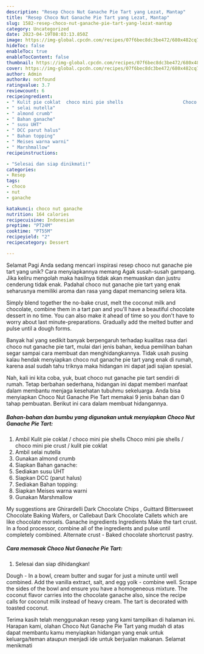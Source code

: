 ```yaml
---
description: "Resep Choco Nut Ganache Pie Tart yang Lezat, Mantap"
title: "Resep Choco Nut Ganache Pie Tart yang Lezat, Mantap"
slug: 1582-resep-choco-nut-ganache-pie-tart-yang-lezat-mantap
category: Uncategorized
date: 2023-04-19T08:03:13.850Z
image: https://img-global.cpcdn.com/recipes/07f6bec8dc3be472/680x482cq70/choco-nut-ganache-pie-tart-foto-resep-utama.jpg
hideToc: false
enableToc: true
enableTocContent: false
thumbnail: https://img-global.cpcdn.com/recipes/07f6bec8dc3be472/680x482cq70/choco-nut-ganache-pie-tart-foto-resep-utama.jpg
cover: https://img-global.cpcdn.com/recipes/07f6bec8dc3be472/680x482cq70/choco-nut-ganache-pie-tart-foto-resep-utama.jpg
author: Admin
authorAv: notfound
ratingvalue: 3.7
reviewcount: 6
recipeingredient:
- " Kulit pie coklat  choco mini pie shells                      Choco mini pie shells  choco mini pie crust  kulit pie coklat"
- " selai nutella"
- " almond crumb"
- " Bahan ganache"
- " susu UHT"
- " DCC parut halus"
- " Bahan topping"
- " Meises warna warni"
- " Marshmallow"
recipeinstructions:

- "Selesai dan siap dinikmati!"
categories:
- Resep
tags:
- choco
- nut
- ganache

katakunci: choco nut ganache 
nutrition: 164 calories
recipecuisine: Indonesian
preptime: "PT24M"
cooktime: "PT55M"
recipeyield: "2"
recipecategory: Dessert

---
```



Selamat Pagi Anda sedang mencari inspirasi resep choco nut ganache pie tart yang unik? Cara menyiapkannya memang Agak susah-susah gampang. Jika keliru mengolah maka hasilnya tidak akan memuaskan dan justru cenderung tidak enak. Padahal choco nut ganache pie tart yang enak seharusnya memiliki aroma dan rasa yang dapat memancing selera kita.


Simply blend together the no-bake crust, melt the coconut milk and chocolate, combine them in a tart pan and you&#39;ll have a beautiful chocolate dessert in no time. You can also make it ahead of time so you don&#39;t have to worry about last minute-preparations. Gradually add the melted butter and pulse until a dough forms.

Banyak hal yang sedikit banyak berpengaruh terhadap kualitas rasa dari choco nut ganache pie tart, mulai dari jenis bahan, kedua pemilihan bahan segar sampai cara membuat dan menghidangkannya. Tidak usah pusing kalau hendak menyiapkan choco nut ganache pie tart yang enak di rumah, karena asal sudah tahu triknya maka hidangan ini dapat jadi sajian spesial.


Nah, kali ini kita coba, yuk, buat choco nut ganache pie tart sendiri di rumah. Tetap berbahan sederhana, hidangan ini dapat memberi manfaat dalam membantu menjaga kesehatan tubuhmu sekeluarga. Anda bisa menyiapkan Choco Nut Ganache Pie Tart memakai 9 jenis bahan dan 0 tahap pembuatan. Berikut ini cara dalam membuat hidangannya.

<!--inarticleads1-->

##### Bahan-bahan dan bumbu yang digunakan untuk menyiapkan Choco Nut Ganache Pie Tart:

1. Ambil  Kulit pie coklat / choco mini pie shells                      Choco mini pie shells / choco mini pie crust / kulit pie coklat
1. Ambil  selai nutella
1. Gunakan  almond crumb
1. Siapkan  Bahan ganache:
1. Sediakan  susu UHT
1. Siapkan  DCC (parut halus)
1. Sediakan  Bahan topping:
1. Siapkan  Meises warna warni
1. Gunakan  Marshmallow


My suggestions are Ghirardelli Dark Chocolate Chips , Guittard Bittersweet Chocolate Baking Wafers, or Callebaut Dark Chocolate Callets which are like chocolate morsels. Ganache ingredients Ingredients Make the tart crust. In a food processor, combine all of the ingredients and pulse until completely combined. Alternate crust - Baked chocolate shortcrust pastry. 

<!--inarticleads2-->

##### Cara memasak Choco Nut Ganache Pie Tart:


1. Selesai dan siap dihidangkan!

Dough - In a bowl, cream butter and sugar for just a minute until well combined. Add the vanilla extract, salt, and egg yolk - combine well. Scrape the sides of the bowl and ensure you have a homogeneous mixture. The coconut flavor carries into the chocolate ganache also, since the recipe calls for coconut milk instead of heavy cream. The tart is decorated with toasted coconut. 

Terima kasih telah menggunakan resep yang kami tampilkan di halaman ini. Harapan kami, olahan Choco Nut Ganache Pie Tart yang mudah di atas dapat membantu kamu menyiapkan hidangan yang enak untuk keluarga/teman ataupun menjadi ide untuk berjualan makanan. Selamat menikmati
